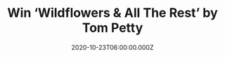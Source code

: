 ---
campaign-uuid: "c-c896a8e8-7ce9-41f2-b2f8-7b46df4c369f"
type: "Competition"
category: "Music"
date: "2020-10-23T06:00:00.000Z"
end-date: "2020-11-23T23:59:00.000Z"
disable-form: false
is_promoted: false
has_entry_page: true
title: "Win ‘Wildflowers & All The Rest’ by Tom Petty"
competition-description: "<p>We are giving away the expanded version of Tom Petty’\
  s seminal album ‘Wildflowers’: ‘Wildflowers & All The Rest’. This album gathers\
  \ together all 25 songs from the original recording sessions, the 15 songs from\
  \ ‘Wildflowers’ plus ‘All The Rest’, the 10 songs that were left off the original\
  \ release.</p>\n<p>Click below for a chance to win.</p>\n"
hero-header: "Win ‘Wildflowers & All The Rest’ by Tom Petty"
terms-confirmation: "N/A"
banner-img: "https://assets.expresslyapp.com/asset-b20e26a0-117c-45a6-8566-fe23170aed22.jpg"
logo-left-href: "aaa.nme.com"
logo-left-image: "https://assets.expresslyapp.com/asset-7383e18e-a2ed-4c63-90ca-8393e2006136.jpg"
logo-left-title: "NME AAA"
bg-image-hero: "https://assets.expresslyapp.com/asset-52562e31-d978-493b-9e24-17453aaaeecb.jpg"
bg-image-first: "https://assets.expresslyapp.com/asset-1703f97c-0467-43ee-b098-0e6a60b55ddf.jpg"
section1-content: "<p>‘Wildflowers & All The Rest’ is Tomy Petty's album. It harks\
  \ back to a fascinating period of the singer-songwriter's career, exuding vitality.\
  \ This record gathers together all 25 songs from the original recording sessions,\
  \ the 15 songs from ‘Wildflowers’ plus ‘All The Rest’, the 10 songs that were left\
  \ off the original release.</p>\n<p>Click below for a chance to win.</p>\n"
entry-title: "Win ‘Wildflowers & All The Rest’ by Tom Petty"
entry-content: "<p>Enter the draw to win ‘Wildflowers &amp; All The Rest’ by Tom Petty\
  \ by completing the form below before 23:59 on the 23rd of November 2020.</p>\n"
has-winner: false
prize-description: "‘Wildflowers & All The Rest’ by Tom Petty"
special-conditions: "Multiple entries are allowed up to one every day.\r\n\r\nThis\
  \ competition is also available on: https://club.expressly.io/competitions/\r\n\
  wildflowers-and-all-the-rest-cd-giveaway"
country-restrictions:
- "GB"
---